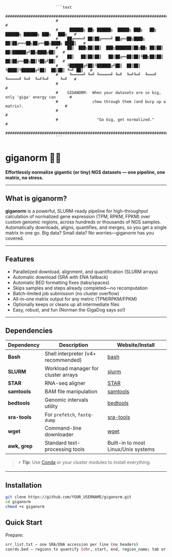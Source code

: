                           ```text
                          ############################################################################
                          #                                                                          #
                          #     ██████╗ ██╗ ██████╗  █████╗ ███╗   ██╗ ██████╗ ██████╗ ███╗   ███╗   #
                          #    ██╔════╝ ██║██╔════╝ ██╔══██╗████╗  ██║██╔═══██╗██╔══██╗████╗ ████║   #
                          #    ██║  ███╗██║██║  ███╗███████║██╔██╗ ██║██║   ██║██████╔╝██╔████╔██║   #
                          #    ██║   ██║██║██║   ██║██╔══██║██║╚██╗██║██║   ██║██╔══██╗██║╚██╔╝██║   #
                          #    ╚██████╔╝██║╚██████╔╝██║  ██║██║ ╚████║╚██████╔╝██║  ██║██║ ╚═╝ ██║   #
                          #     ╚═════╝ ╚═╝ ╚═════╝ ╚═╝  ╚═╝╚═╝  ╚═══╝ ╚═════╝ ╚═╝  ╚═╝╚═╝     ╚═╝   #
                          #                                                                          #
                          #    GIGANORM:  When your datasets are so big, only 'giga' energy can      #
                          #               chew through them (and burp up a matrix).                  #
                          #                                                                          #
                          #                 "Go big, get normalized."                                #
                          ############################################################################
                          ```                                    

# giganorm 🐕‍🦺

**Effortlessly normalize gigantic (or tiny) NGS datasets — one pipeline, one matrix, no stress.**

---

## What is giganorm?

**giganorm** is a powerful, SLURM-ready pipeline for high-throughput calculation of normalized gene expression (TPM, RPKM, FPKM) over custom genomic regions, across hundreds or thousands of NGS samples.  
Automatically downloads, aligns, quantifies, and merges, so you get a single matrix in one go. Big data? Small data? No worries—giganorm has you covered.

---

## Features

- Parallelized download, alignment, and quantification (SLURM arrays)
- Automatic download (SRA with ENA fallback)
- Automatic BED formatting fixes (tabs/spaces)
- Skips samples and steps already completed—no recomputation
- Batch-limited job submission (no cluster overflow)
- All-in-one matrix output for any metric (TPM/RPKM/FPKM)
- Optionally keeps or cleans up all intermediate files
- Easy, robust, and fun (Norman the GigaDog says so!)

---

## Dependencies

| Dependency      | Description                                  | Website/Install           |
|-----------------|----------------------------------------------|---------------------------|
| **Bash**        | Shell interpreter (v4+ recommended)          | [bash](https://www.gnu.org/software/bash/)                |
| **SLURM**       | Workload manager for cluster arrays          | [slurm](https://slurm.schedmd.com/)                       |
| **STAR**        | RNA-seq aligner                              | [STAR](https://github.com/alexdobin/STAR)                 |
| **samtools**    | BAM file manipulation                        | [samtools](http://www.htslib.org/)                        |
| **bedtools**    | Genomic intervals utility                    | [bedtools](https://bedtools.readthedocs.io/en/latest/)     |
| **sra-tools**   | For `prefetch`, `fastq-dump`                 | [sra-tools](https://github.com/ncbi/sra-tools)            |
| **wget**        | Command-line downloader                      | [wget](https://www.gnu.org/software/wget/)                |
| **awk, grep**   | Standard text-processing tools               | Built-in to most Linux/Unix systems                       |

> ⚡️ **Tip:** Use [Conda](https://conda.io/) or your cluster modules to install everything.

---

## Installation

```bash
git clone https://github.com/YOUR_USERNAME/giganorm.git
cd giganorm
chmod +x giganorm
```

## Quick Start
Prepare:
```bash
srr_list.txt — one SRA/ENA accession per line (no headers)
coords.bed — regions to quantify (chr, start, end, region_name; tab or space delimited)
```
